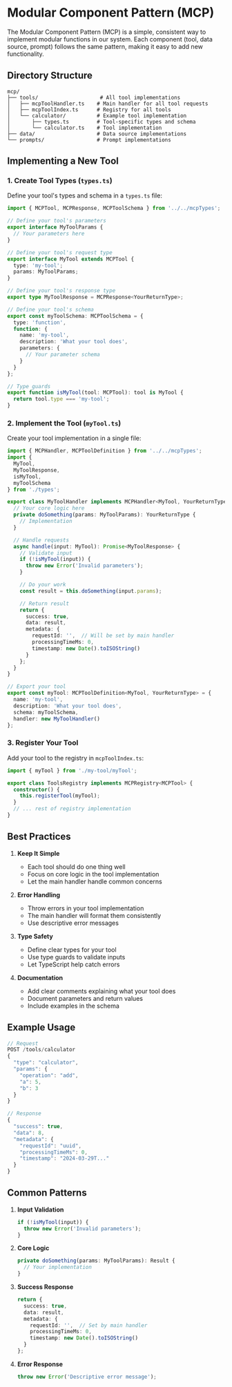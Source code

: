 # Modular Component Pattern (MCP)

The Modular Component Pattern (MCP) is a simple, consistent way to implement modular functions in our system. Each component (tool, data source, prompt) follows the same pattern, making it easy to add new functionality.

## Directory Structure

```
mcp/
├── tools/                    # All tool implementations
│   ├── mcpToolHandler.ts    # Main handler for all tool requests
│   ├── mcpToolIndex.ts      # Registry for all tools
│   └── calculator/          # Example tool implementation
│       ├── types.ts         # Tool-specific types and schema
│       └── calculator.ts    # Tool implementation
├── data/                    # Data source implementations
└── prompts/                 # Prompt implementations
```

## Implementing a New Tool

### 1. Create Tool Types (`types.ts`)

Define your tool's types and schema in a `types.ts` file:

```typescript
import { MCPTool, MCPResponse, MCPToolSchema } from '../../mcpTypes';

// Define your tool's parameters
export interface MyToolParams {
  // Your parameters here
}

// Define your tool's request type
export interface MyTool extends MCPTool {
  type: 'my-tool';
  params: MyToolParams;
}

// Define your tool's response type
export type MyToolResponse = MCPResponse<YourReturnType>;

// Define your tool's schema
export const myToolSchema: MCPToolSchema = {
  type: 'function',
  function: {
    name: 'my-tool',
    description: 'What your tool does',
    parameters: {
      // Your parameter schema
    }
  }
};

// Type guards
export function isMyTool(tool: MCPTool): tool is MyTool {
  return tool.type === 'my-tool';
}
```

### 2. Implement the Tool (`myTool.ts`)

Create your tool implementation in a single file:

```typescript
import { MCPHandler, MCPToolDefinition } from '../../mcpTypes';
import {
  MyTool,
  MyToolResponse,
  isMyTool,
  myToolSchema
} from './types';

export class MyToolHandler implements MCPHandler<MyTool, YourReturnType> {
  // Your core logic here
  private doSomething(params: MyToolParams): YourReturnType {
    // Implementation
  }

  // Handle requests
  async handle(input: MyTool): Promise<MyToolResponse> {
    // Validate input
    if (!isMyTool(input)) {
      throw new Error('Invalid parameters');
    }

    // Do your work
    const result = this.doSomething(input.params);

    // Return result
    return {
      success: true,
      data: result,
      metadata: {
        requestId: '',  // Will be set by main handler
        processingTimeMs: 0,
        timestamp: new Date().toISOString()
      }
    };
  }
}

// Export your tool
export const myTool: MCPToolDefinition<MyTool, YourReturnType> = {
  name: 'my-tool',
  description: 'What your tool does',
  schema: myToolSchema,
  handler: new MyToolHandler()
};
```

### 3. Register Your Tool

Add your tool to the registry in `mcpToolIndex.ts`:

```typescript
import { myTool } from './my-tool/myTool';

export class ToolsRegistry implements MCPRegistry<MCPTool> {
  constructor() {
    this.registerTool(myTool);
  }
  // ... rest of registry implementation
}
```

## Best Practices

1. **Keep It Simple**
   - Each tool should do one thing well
   - Focus on core logic in the tool implementation
   - Let the main handler handle common concerns

2. **Error Handling**
   - Throw errors in your tool implementation
   - The main handler will format them consistently
   - Use descriptive error messages

3. **Type Safety**
   - Define clear types for your tool
   - Use type guards to validate inputs
   - Let TypeScript help catch errors

4. **Documentation**
   - Add clear comments explaining what your tool does
   - Document parameters and return values
   - Include examples in the schema

## Example Usage

```typescript
// Request
POST /tools/calculator
{
  "type": "calculator",
  "params": {
    "operation": "add",
    "a": 5,
    "b": 3
  }
}

// Response
{
  "success": true,
  "data": 8,
  "metadata": {
    "requestId": "uuid",
    "processingTimeMs": 0,
    "timestamp": "2024-03-29T..."
  }
}
```

## Common Patterns

1. **Input Validation**
   ```typescript
   if (!isMyTool(input)) {
     throw new Error('Invalid parameters');
   }
   ```

2. **Core Logic**
   ```typescript
   private doSomething(params: MyToolParams): Result {
     // Your implementation
   }
   ```

3. **Success Response**
   ```typescript
   return {
     success: true,
     data: result,
     metadata: {
       requestId: '',  // Set by main handler
       processingTimeMs: 0,
       timestamp: new Date().toISOString()
     }
   };
   ```

4. **Error Response**
   ```typescript
   throw new Error('Descriptive error message');
   ```
